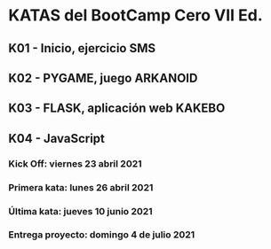 # KATAS del BootCamp Cero VII Ed.

## K01 - Inicio, ejercicio SMS
## K02 - PYGAME, juego ARKANOID
## K03 - FLASK, aplicación web KAKEBO
## K04 - JavaScript


### Kick Off:         viernes 23 abril 2021
### Primera kata:     lunes 26 abril 2021
### Última kata:      jueves 10 junio 2021
### Entrega proyecto: domingo 4 de julio 2021